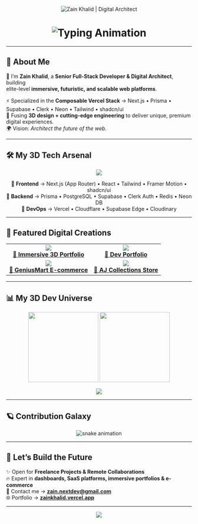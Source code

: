 <!-- 🚀 ZAIN KHALID | DIGITAL ARCHITECT README -->

<!-- 🔮 Custom Banner -->
<p align="center">
  <img src="./banner.svg" alt="Zain Khalid | Digital Architect" />
</p>


<h1 align="center">
  <img src="https://readme-typing-svg.herokuapp.com?font=Orbitron&size=34&duration=3500&pause=500&color=00F5D4&center=true&vCenter=true&width=750&lines=🚀+Senior+Full-Stack+Developer;⚡+Digital+Experience+Architect;🎨+Immersive+3D+Web+Designer;🔥+Composable+Vercel+Stack+Specialist" alt="Typing Animation" />
</h1>

---

## 🌌 About Me  

💎 I’m **Zain Khalid**, a **Senior Full-Stack Developer & Digital Architect**, building  
elite-level **immersive, futuristic, and scalable web platforms**.  

⚡ Specialized in the **Composable Vercel Stack** → Next.js • Prisma • Supabase • Clerk • Neon • Tailwind • shadcn/ui  
🎨 Fusing **3D design + cutting-edge engineering** to deliver unique, premium digital experiences.  
🌍 Vision: *Architect the future of the web.*  

---

## 🛠️ My 3D Tech Arsenal  

<p align="center">
  <img src="https://skillicons.dev/icons?i=nextjs,react,ts,tailwind,scss,prisma,postgres,redis,supabase,nodejs,vercel,cloudflare,threejs,figma,git,github&perline=8" />
</p>

<div align="center">

🔹 **Frontend** → Next.js (App Router) • React • Tailwind • Framer Motion • shadcn/ui  
🔹 **Backend** → Prisma • PostgreSQL • Supabase • Clerk Auth • Redis • Neon DB  
🔹 **DevOps** → Vercel • Cloudflare • Supabase Edge • Cloudinary  

</div>

---

## 🌟 Featured Digital Creations  

<table>
<tr>
<td align="center">
  <a href="https://zainkhalid.vercel.app" target="_blank">
    <img src="https://github-readme-stats.vercel.app/api/pin/?username=zainnextdev&repo=zain-khalid-portfolio&theme=vision-friendly-dark&border_color=00F5D4&border_radius=15" /><br/>
    <b>🔮 Immersive 3D Portfolio</b>
  </a>
</td>
<td align="center">
  <a href="https://zaindevportfolio.vercel.app" target="_blank">
    <img src="https://github-readme-stats.vercel.app/api/pin/?username=zainnextdev&repo=zaindevportfolio&theme=vision-friendly-dark&border_color=00F5D4&border_radius=15" /><br/>
    <b>📂 Dev Portfolio</b>
  </a>
</td>
</tr>
<tr>
<td align="center">
  <a href="https://geniusmart.vercel.app" target="_blank">
    <img src="https://github-readme-stats.vercel.app/api/pin/?username=zainnextdev&repo=geniusmart&theme=vision-friendly-dark&border_color=00F5D4&border_radius=15" /><br/>
    <b>🛒 GeniusMart E-commerce</b>
  </a>
</td>
<td align="center">
  <a href="https://ajcollections.vercel.app" target="_blank">
    <img src="https://github-readme-stats.vercel.app/api/pin/?username=zainnextdev&repo=ajcollections&theme=vision-friendly-dark&border_color=00F5D4&border_radius=15" /><br/>
    <b>💍 AJ Collections Store</b>
  </a>
</td>
</tr>
</table>

---

## 📊 My 3D Dev Universe  

<p align="center">
  <img src="https://github-readme-stats.vercel.app/api?username=zainnextdev&show_icons=true&theme=radical&hide_border=true&count_private=true&bg_color=0d1117&title_color=00F5D4&icon_color=00F5D4" height="190" />
  <img src="https://github-readme-streak-stats.herokuapp.com/?user=zainnextdev&theme=radical&hide_border=true&background=0d1117&ring=00F5D4&fire=00F5D4&currStreakLabel=00F5D4" height="190" />
</p>

<p align="center">
  <img src="https://github-readme-activity-graph.vercel.app/graph?username=zainnextdev&bg_color=0D1117&color=00F5D4&line=00F5D4&point=FFFFFF&hide_border=true" />
</p>

---

## 🪐 Contribution Galaxy  

<p align="center">
  <img src="https://github.com/zainnextdev/zainnextdev/blob/output/github-contribution-grid-snake.svg" alt="snake animation" />
</p>

---

## 🚀 Let’s Build the Future  

✨ Open for **Freelance Projects & Remote Collaborations**  
🔥 Expert in **dashboards, SaaS platforms, immersive portfolios & e-commerce**  
📩 Contact me → **[zain.nextdev@gmail.com](mailto:zain.nextdev@gmail.com)**  
🌐 Portfolio → **[zainkhalid.vercel.app](https://zainkhalid.vercel.app)**  

---

<!-- 🌊 Futuristic Footer -->
<p align="center">
  <img src="https://capsule-render.vercel.app/api?type=waving&color=00F5D4&height=150&section=footer"/>
</p>
